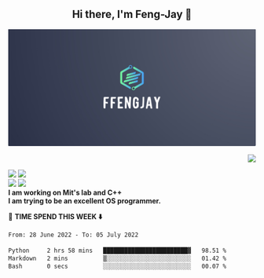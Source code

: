 <h2 align="center"> Hi there, I'm Feng-Jay 👋 </h2>  

![](https://github.com/Feng-Jay/DataStruct/blob/master/Image/1.png)  

<img align="right" src="https://github-readme-stats.vercel.app/api?username=Feng-Jay&show_icons=true&icon_color=CE1D2D&text_color=718096&bg_color=ffffff&hide_title=true" />


&emsp;

![](https://visitor-badge.glitch.me/badge?page_id=Feng-Jay.readme)
![](https://img.shields.io/badge/Concentrate-Cpp-blue)  
![](https://img.shields.io/badge/Rust-primer-orange)
![](https://img.shields.io/badge/Target-OS-9cf)  
**I am working on Mit's lab and C++**  
**I am trying to be an excellent OS programmer.**  


📘 **TIME SPEND THIS WEEK ⬇️**
<!--START_SECTION:waka-->

```text
From: 28 June 2022 - To: 05 July 2022

Python     2 hrs 58 mins   ████████████████████████▓   98.51 %
Markdown   2 mins          ▒░░░░░░░░░░░░░░░░░░░░░░░░   01.42 %
Bash       0 secs          ░░░░░░░░░░░░░░░░░░░░░░░░░   00.07 %
```

<!--END_SECTION:waka-->
